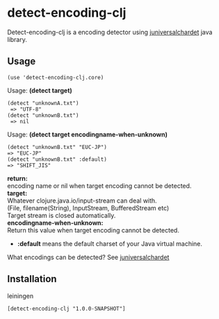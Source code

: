 # detect-encoding-clj

Detect-encoding-clj is a encoding detector using [juniversalchardet](http://code.google.com/p/juniversalchardet/) java library.

## Usage
    (use 'detect-encoding-clj.core)

Usage: **(detect target)**

    (detect "unknownA.txt")
     => "UTF-8"
    (detect "unknownB.txt")
     => nil

Usage: **(detect target encodingname-when-unknown)**

    (detect "unknownB.txt" "EUC-JP")
    => "EUC-JP"
    (detect "unknownB.txt" :default)
    => "SHIFT_JIS"

**return:**<br>
   encoding name or nil when target encoding cannot be detected.<br>
**target:**<br>
   Whatever clojure.java.io/input-stream can deal with.<br>
   (File, filename(String), InputStream, BufferedStream etc)<br>
   Target stream is closed automatically.<br>
**encodingname-when-unknown:**<br>
   Return this value when target encoding cannot be detected.<br>
  -  **:default** means the default charset of your Java virtual machine.<br>

  
What encodings can be detected?
See [juniversalchardet](http://code.google.com/p/juniversalchardet/)

## Installation

leiningen

    [detect-encoding-clj "1.0.0-SNAPSHOT"]
